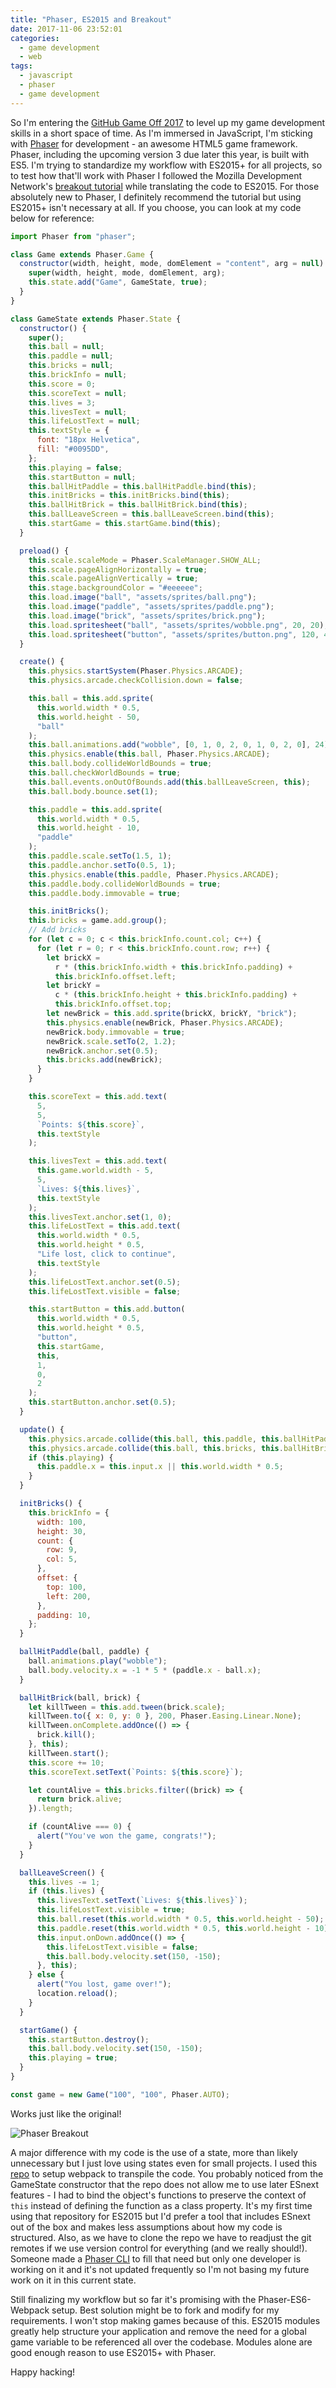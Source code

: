 ```yaml
---
title: "Phaser, ES2015 and Breakout"
date: 2017-11-06 23:52:01
categories:
  - game development
  - web
tags:
  - javascript
  - phaser
  - game development
---
```


So I'm entering the [GitHub Game Off 2017](https://github.com/blog/2459-and-the-theme-for-game-off-2017-is) to level up my game development skills in a short space of time. As I'm immersed in JavaScript, I'm sticking with [Phaser](https://phaser.io) for development \- an awesome HTML5 game framework. Phaser, including the upcoming version 3 due later this year, is built with ES5. I'm trying to standardize my workflow with ES2015+ for all projects, so to test how that'll work with Phaser I followed the Mozilla Development Network's [breakout tutorial](https://developer.mozilla.org/en-US/docs/Games/Tutorials/2D_breakout_game_Phaser) while translating the code to ES2015. For those absolutely new to Phaser, I definitely recommend the tutorial but using ES2015+ isn't necessary at all. If you choose, you can look at my code below for reference:

```javascript
import Phaser from "phaser";

class Game extends Phaser.Game {
  constructor(width, height, mode, domElement = "content", arg = null) {
    super(width, height, mode, domElement, arg);
    this.state.add("Game", GameState, true);
  }
}

class GameState extends Phaser.State {
  constructor() {
    super();
    this.ball = null;
    this.paddle = null;
    this.bricks = null;
    this.brickInfo = null;
    this.score = 0;
    this.scoreText = null;
    this.lives = 3;
    this.livesText = null;
    this.lifeLostText = null;
    this.textStyle = {
      font: "18px Helvetica",
      fill: "#0095DD",
    };
    this.playing = false;
    this.startButton = null;
    this.ballHitPaddle = this.ballHitPaddle.bind(this);
    this.initBricks = this.initBricks.bind(this);
    this.ballHitBrick = this.ballHitBrick.bind(this);
    this.ballLeaveScreen = this.ballLeaveScreen.bind(this);
    this.startGame = this.startGame.bind(this);
  }

  preload() {
    this.scale.scaleMode = Phaser.ScaleManager.SHOW_ALL;
    this.scale.pageAlignHorizontally = true;
    this.scale.pageAlignVertically = true;
    this.stage.backgroundColor = "#eeeeee";
    this.load.image("ball", "assets/sprites/ball.png");
    this.load.image("paddle", "assets/sprites/paddle.png");
    this.load.image("brick", "assets/sprites/brick.png");
    this.load.spritesheet("ball", "assets/sprites/wobble.png", 20, 20);
    this.load.spritesheet("button", "assets/sprites/button.png", 120, 40);
  }

  create() {
    this.physics.startSystem(Phaser.Physics.ARCADE);
    this.physics.arcade.checkCollision.down = false;

    this.ball = this.add.sprite(
      this.world.width * 0.5,
      this.world.height - 50,
      "ball"
    );
    this.ball.animations.add("wobble", [0, 1, 0, 2, 0, 1, 0, 2, 0], 24);
    this.physics.enable(this.ball, Phaser.Physics.ARCADE);
    this.ball.body.collideWorldBounds = true;
    this.ball.checkWorldBounds = true;
    this.ball.events.onOutOfBounds.add(this.ballLeaveScreen, this);
    this.ball.body.bounce.set(1);

    this.paddle = this.add.sprite(
      this.world.width * 0.5,
      this.world.height - 10,
      "paddle"
    );
    this.paddle.scale.setTo(1.5, 1);
    this.paddle.anchor.setTo(0.5, 1);
    this.physics.enable(this.paddle, Phaser.Physics.ARCADE);
    this.paddle.body.collideWorldBounds = true;
    this.paddle.body.immovable = true;

    this.initBricks();
    this.bricks = game.add.group();
    // Add bricks
    for (let c = 0; c < this.brickInfo.count.col; c++) {
      for (let r = 0; r < this.brickInfo.count.row; r++) {
        let brickX =
          r * (this.brickInfo.width + this.brickInfo.padding) +
          this.brickInfo.offset.left;
        let brickY =
          c * (this.brickInfo.height + this.brickInfo.padding) +
          this.brickInfo.offset.top;
        let newBrick = this.add.sprite(brickX, brickY, "brick");
        this.physics.enable(newBrick, Phaser.Physics.ARCADE);
        newBrick.body.immovable = true;
        newBrick.scale.setTo(2, 1.2);
        newBrick.anchor.set(0.5);
        this.bricks.add(newBrick);
      }
    }

    this.scoreText = this.add.text(
      5,
      5,
      `Points: ${this.score}`,
      this.textStyle
    );

    this.livesText = this.add.text(
      this.game.world.width - 5,
      5,
      `Lives: ${this.lives}`,
      this.textStyle
    );
    this.livesText.anchor.set(1, 0);
    this.lifeLostText = this.add.text(
      this.world.width * 0.5,
      this.world.height * 0.5,
      "Life lost, click to continue",
      this.textStyle
    );
    this.lifeLostText.anchor.set(0.5);
    this.lifeLostText.visible = false;

    this.startButton = this.add.button(
      this.world.width * 0.5,
      this.world.height * 0.5,
      "button",
      this.startGame,
      this,
      1,
      0,
      2
    );
    this.startButton.anchor.set(0.5);
  }

  update() {
    this.physics.arcade.collide(this.ball, this.paddle, this.ballHitPaddle);
    this.physics.arcade.collide(this.ball, this.bricks, this.ballHitBrick);
    if (this.playing) {
      this.paddle.x = this.input.x || this.world.width * 0.5;
    }
  }

  initBricks() {
    this.brickInfo = {
      width: 100,
      height: 30,
      count: {
        row: 9,
        col: 5,
      },
      offset: {
        top: 100,
        left: 200,
      },
      padding: 10,
    };
  }

  ballHitPaddle(ball, paddle) {
    ball.animations.play("wobble");
    ball.body.velocity.x = -1 * 5 * (paddle.x - ball.x);
  }

  ballHitBrick(ball, brick) {
    let killTween = this.add.tween(brick.scale);
    killTween.to({ x: 0, y: 0 }, 200, Phaser.Easing.Linear.None);
    killTween.onComplete.addOnce(() => {
      brick.kill();
    }, this);
    killTween.start();
    this.score += 10;
    this.scoreText.setText(`Points: ${this.score}`);

    let countAlive = this.bricks.filter((brick) => {
      return brick.alive;
    }).length;

    if (countAlive === 0) {
      alert("You've won the game, congrats!");
    }
  }

  ballLeaveScreen() {
    this.lives -= 1;
    if (this.lives) {
      this.livesText.setText(`Lives: ${this.lives}`);
      this.lifeLostText.visible = true;
      this.ball.reset(this.world.width * 0.5, this.world.height - 50);
      this.paddle.reset(this.world.width * 0.5, this.world.height - 10);
      this.input.onDown.addOnce(() => {
        this.lifeLostText.visible = false;
        this.ball.body.velocity.set(150, -150);
      }, this);
    } else {
      alert("You lost, game over!");
      location.reload();
    }
  }

  startGame() {
    this.startButton.destroy();
    this.ball.body.velocity.set(150, -150);
    this.playing = true;
  }
}

const game = new Game("100", "100", Phaser.AUTO);
```

Works just like the original!

![Phaser Breakout](/images/posts/phaser-breakout.png)

A major difference with my code is the use of a state, more than likely unnecessary but I just love using states even for small projects. I used this [repo](https://github.com/lean/phaser-es6-webpack) to setup webpack to transpile the code. You probably noticed from the GameState constructor that the repo does not allow me to use later ESnext features - I had to bind the object's functions to preserve the context of `this` instead of defining the function as a class property. It's my first time using that repository for ES2015 but I'd prefer a tool that includes ESnext out of the box and makes less assumptions about how my code is structured. Also, as we have to clone the repo we have to readjust the git remotes if we use version control for everything (and we really should!). Someone made a [Phaser CLI](https://github.com/nerdenough/phaser-cli) to fill that need but only one developer is working on it and it's not updated frequently so I'm not basing my future work on it in this current state.

Still finalizing my workflow but so far it's promising with the Phaser-ES6-Webpack setup. Best solution might be to fork and modify for my requirements. I won't stop making games because of this. ES2015 modules greatly help structure your application and remove the need for a global game variable to be referenced all over the codebase. Modules alone are good enough reason to use ES2015+ with Phaser.

Happy hacking!
